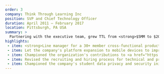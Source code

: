 ```yaml
---
order: 3
company: Think Through Learning Inc
position: SVP and Chief Technology Officer
duration: April 2011 – February 2017
location: Pittsburgh, PA USA
summary: >
  Partnering with the executive team, grew TTL from <strong>$5MM to $20+MM in annual revenue</strong>. Rebuilt the company's entire product platform to support <strong>growth in usage from 150,000 students per year to 3.3 million students</strong> doing over a billion math problems per year (<strong>roughly the same size as Khan Academy</strong>). In October 2016, Think Through Learning was <strong>acquired by <a href="https://www.imaginelearning.com" target="_blank">Imagine Learning</a></strong>.
highlights:
 - item: <strong>Line manager for a 30+ member cross-functional product team</strong> including Product Management, UX, Software Engineering, Quality Assurance, DevOps, Data Science, IT, and Customer Success.
 - item: Let the company's platform expansion to mobile devices to improve the company's market reach and impact.
 - item: Championed the organization's contributions to <a href="https://github.com/thinkthroughmath/" target="_blank"><strong>Open Source</strong></a> and <a href="https://twitter.com/jameswrubel/status/655063855748534272" target="_blank"><strong>diversity efforts</strong></a>.
 - item: Revised the recruiting and hiring process for technical and product staff (documented on the development team's <a href="http://devblog.thinkthroughmath.com/blog/2013/12/23/working-at-think-through-math/" target="_blank">blog</a>), which doubled the average tenure of engineers at Think Through Learning.
 - item: Championed the company's student data privacy and security initiative.
---
```

